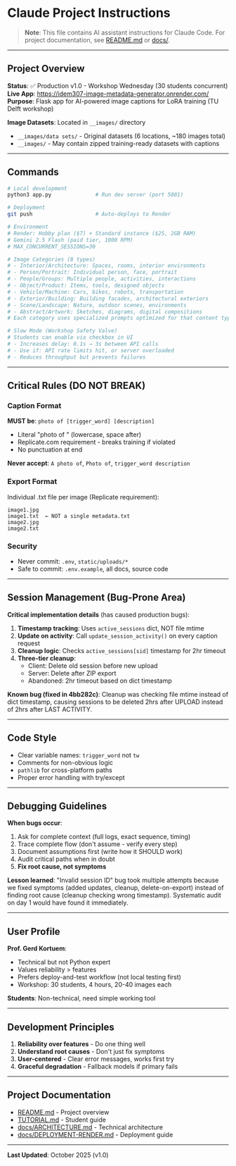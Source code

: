 # Claude Project Instructions

> **Note**: This file contains AI assistant instructions for Claude Code.
> For project documentation, see [README.md](README.md) or [docs/](docs/).

---

## Project Overview

**Status**: ✅ Production v1.0 - Workshop Wednesday (30 students concurrent)
**Live App**: https://idem307-image-metadata-generator.onrender.com/
**Purpose**: Flask app for AI-powered image captions for LoRA training (TU Delft workshop)

**Image Datasets**: Located in `__images/` directory
- `__images/data sets/` - Original datasets (6 locations, ~180 images total)
- `__images/` - May contain zipped training-ready datasets with captions

---

## Commands

```bash
# Local development
python3 app.py              # Run dev server (port 5001)

# Deployment
git push                    # Auto-deploys to Render

# Environment
# Render: Hobby plan ($7) + Standard instance ($25, 2GB RAM)
# Gemini 2.5 Flash (paid tier, 1000 RPM)
# MAX_CONCURRENT_SESSIONS=30

# Image Categories (8 types)
# - Interior/Architecture: Spaces, rooms, interior environments
# - Person/Portrait: Individual person, face, portrait
# - People/Groups: Multiple people, activities, interactions
# - Object/Product: Items, tools, designed objects
# - Vehicle/Machine: Cars, bikes, robots, transportation
# - Exterior/Building: Building facades, architectural exteriors
# - Scene/Landscape: Nature, outdoor scenes, environments
# - Abstract/Artwork: Sketches, diagrams, digital compositions
# Each category uses specialized prompts optimized for that content type

# Slow Mode (Workshop Safety Valve)
# Students can enable via checkbox in UI
# - Increases delay: 0.1s → 3s between API calls
# - Use if: API rate limits hit, or server overloaded
# - Reduces throughput but prevents failures
```

---

## Critical Rules (DO NOT BREAK)

### Caption Format
**MUST be**: `photo of [trigger_word] [description]`
- Literal "photo of " (lowercase, space after)
- Replicate.com requirement - breaks training if violated
- No punctuation at end

**Never accept**: `A photo of`, `Photo of`, `trigger_word description`

### Export Format
Individual .txt file per image (Replicate requirement):
```
image1.jpg
image1.txt  ← NOT a single metadata.txt
image2.jpg
image2.txt
```

### Security
- Never commit: `.env`, `static/uploads/*`
- Safe to commit: `.env.example`, all docs, source code

---

## Session Management (Bug-Prone Area)

**Critical implementation details** (has caused production bugs):

1. **Timestamp tracking**: Uses `active_sessions` dict, NOT file mtime
2. **Update on activity**: Call `update_session_activity()` on every caption request
3. **Cleanup logic**: Checks `active_sessions[sid]` timestamp for 2hr timeout
4. **Three-tier cleanup**:
   - Client: Delete old session before new upload
   - Server: Delete after ZIP export
   - Abandoned: 2hr timeout based on dict timestamp

**Known bug (fixed in 4bb282c)**: Cleanup was checking file mtime instead of dict timestamp, causing sessions to be deleted 2hrs after UPLOAD instead of 2hrs after LAST ACTIVITY.

---

## Code Style

- Clear variable names: `trigger_word` not `tw`
- Comments for non-obvious logic
- `pathlib` for cross-platform paths
- Proper error handling with try/except

---

## Debugging Guidelines

**When bugs occur**:
1. Ask for complete context (full logs, exact sequence, timing)
2. Trace complete flow (don't assume - verify every step)
3. Document assumptions first (write how it SHOULD work)
4. Audit critical paths when in doubt
5. **Fix root cause, not symptoms**

**Lesson learned**: "Invalid session ID" bug took multiple attempts because we fixed symptoms (added updates, cleanup, delete-on-export) instead of finding root cause (cleanup checking wrong timestamp). Systematic audit on day 1 would have found it immediately.

---

## User Profile

**Prof. Gerd Kortuem**:
- Technical but not Python expert
- Values reliability > features
- Prefers deploy-and-test workflow (not local testing first)
- Workshop: 30 students, 4 hours, 20-40 images each

**Students**: Non-technical, need simple working tool

---

## Development Principles

1. **Reliability over features** - Do one thing well
2. **Understand root causes** - Don't just fix symptoms
3. **User-centered** - Clear error messages, works first try
4. **Graceful degradation** - Fallback models if primary fails

---

## Project Documentation

- [README.md](README.md) - Project overview
- [TUTORIAL.md](TUTORIAL.md) - Student guide
- [docs/ARCHITECTURE.md](docs/ARCHITECTURE.md) - Technical architecture
- [docs/DEPLOYMENT-RENDER.md](docs/DEPLOYMENT-RENDER.md) - Deployment guide

---

**Last Updated**: October 2025 (v1.0)
